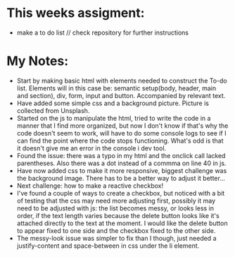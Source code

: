 # This weeks assigment:
- make a to do list
// check repository for further instructions



# My Notes:
- Start by making basic html with elements needed to construct the To-do list. Elements will in this case be: semantic setup(body, header, main and section), div, form, input and button. Accompanied by relevant text.
- Have added some simple css and a background picture. Picture is collected from Unsplash.
- Started on the js to manipulate the html, tried to write the code in a manner that I find more organized, but now I don't know if that's why the code doesn't seem to work, will have to do some console logs to see if I can find the point where the code stops functioning. What's odd is that it doesn't give me an error in the  console i dev tool.
- Found the issue: there was a typo in my html and the onclick call lacked parentheses. Also there was a dot instead of a commma on line 40 in js.
- Have now added css to make it more responsive, biggest challenge was the background image. There has to be a better way to adjust it better...
- Next challenge: how to make a reactive checkbox!
- I've found a couple of ways to create a checkbox, but noticed with a bit of testing that the css may need more adjusting first, possibly it may need to be adjusted with js: the list becomes messy, or looks less in order, if the text length varies because the delete button looks like it's attached directly to the text at the moment. I would like the delete button to appear fixed to one side and the checkbox fixed to the other side.
- The messy-look issue was simpler to fix than I though, just needed a justify-content and space-between in css under the li element.